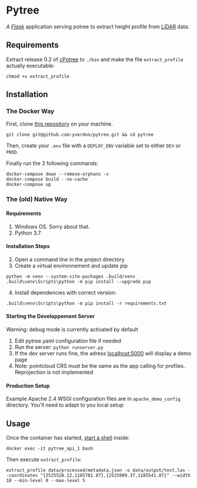 # Pytree

_A [Flask](http://flask.pocoo.org/)_ application serving potree to extract
height profile from [LiDAR](https://en.wikipedia.org/wiki/Lidar) data.


## Requirements
Extract release 0.2 of [cPotree](https://github.com/potree/CPotree/releases/tag/0.2)
to `./bin` and make the file `extract_profile` actually executable:

```
chmod +x extract_profile
```


## Installation

### The Docker Way

First, clone [this repository](https://github.com/yverdon/pytree) on your machine.

```
git clone git@github.com:yverdon/pytree.git && cd pytree
```

Then, create your `.env` file with a `DEPLOY_ENV` variable set to either `DEV`
or `PROD`.

Finally run the 3 following commands:    

```
docker-compose down --remove-orphans -v  
docker-compose build --no-cache  
docker-compose up
```


### The (old) Native Way

#### Requirements

1. Windows OS. Sorry about that.
2. Python 3.7

#### Installation Steps


2. Open a command line in the project directory
3. Create a virtual environnement and update pip

```
python -m venv --system-site-packages .build/venv
.build\venv\Scripts\python -m pip install --upgrade pip
```

4. Install dependencies with correct version:

```
.build\venv\Scripts\python -m pip install -r requirements.txt
```

#### Starting the Developpement Server

Warning: debug mode is currently activated by default

1. Edit pytree.yaml configuration file if needed
2. Run the server: `python runserver.py`
3. If the dev server runs fine, the adress [localhost:5000](localhost:5000) will display a demo page
4. Note: pointcloud CRS must be the same as the app calling for profiles. Reprojection is not implemented

#### Production Setup

Example Apache 2.4 WSGI configuration files are in `apache_demo_config` directory.
You'll need to adapt to you local setup


## Usage
Once the container has started, [start a shell](https://docs.docker.com/engine/reference/commandline/exec/) inside:

```
docker exec -it pytree_api_1 bash
```

Then execute `extract_profile`:    

```
extract_profile data/processed/metadata.json -o data/output/test.las --coordinates "{2525528.12,1185781.87},{2525989.37,1185541.87}" --width 10 --min-level 0 --max-level 5
```